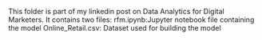 This folder is part of my linkedin post on Data Analytics for Digital Marketers.
It contains two files:
rfm.ipynb:Jupyter notebook file containing the model
Online_Retail.csv: Dataset used for building the model
